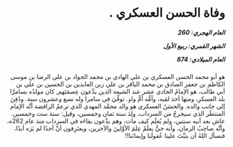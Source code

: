 <h1 dir="rtl">وفاة الحسن العسكري .</h1>

<h5 dir="rtl">العام الهجري:  260

الشهر القمري: ربيع الأول

العام الميلادي: 874</h5>

<p dir="rtl">هو أبو محمد الحسن العسكري بن علي الهادي بن محمد الجواد بن علي الرضا بن موسى الكاظم بن جعفر الصادق بن محمد الباقر بن علي زين العابدين بن الحسين بن علي بن أبي طالب، هو الإمامُ الحادي عشر عند الشيعة الذين يدَّعون عِصمَتَهم, كان مولدُه بسامرَّا بلد العسكرِ، ومنها أخذ لقبه، وأمُّه أمُّ ولدٍ. توفِّيَ في سامرا وله تسع وعشرون سنة. ودُفِنَ إلى جانب والده. والحسَنُ العسكري هو والد محمَّد المهدي الذي تزعمُ الرافضة أنَّه الإمام المنتظَر الذي سيخرجُ من السرداب، ولِدَ سنة ثمان وخمسين، وقيل: سنة ست وخمسين. عاش بعد أبيه سنتين، ولم يُعلَم كيف مات. وهم يدَّعون بقاءَه في السرداب منذ عام 262ه، وأنَّه صاحِبُ الزمان، وأنه حيٌّ يعلَمُ عِلمَ الأوَّلينَ والآخرين، ويعتَرِفون أنَّ أحدًا لم يَرَه أبدًا، فنسأل اللهُ أن يثبِّتَ علينا عُقولَنا وإيمانَنا!!</p></br>
